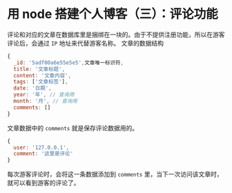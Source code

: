 # 用 node 搭建个人博客（三）：评论功能
评论和对应的文章在数据库里是捆绑在一块的。由于不提供注册功能，所以在游客评论后，会通过 `IP` 地址来代替游客名称。
文章的数据结构
```js
{
  _id: '5adf00a6e55e5e5',文章唯一标识符,
  title: '文章标题',
  content: '文章内容',
  tags: ['文章标签'],
  date: '日期',
  year: '年', // 查询用
  month: '月', // 查询用
  comments: []
}
```
文章数据中的 `comments` 就是保存评论数据用的。
```js
{
  user: '127.0.0.1',
  comment: '这里是评论'
}
```
每次游客评论时，会将这一条数据添加到 `comments` 里，当下一次访问该文章时，就可以看到游客的评论了。
